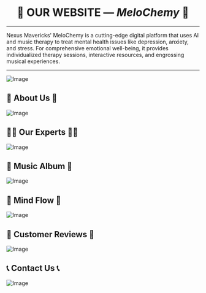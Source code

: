 <h1 align="center">🚀 OUR WEBSITE — <i>MeloChemy</i> 🚀</h1>

<hr>

Nexus Mavericks' MeloChemy is a cutting-edge digital platform that uses AI and music therapy to treat mental health issues like depression, anxiety, and stress.  For comprehensive emotional well-being, it provides individualized therapy sessions, interactive resources, and engrossing musical experiences.

<hr>

![Image](https://github.com/user-attachments/assets/2ce304ee-edc7-47ba-9b09-a52676c4cb10)

<p align="center">

## 📝 **About Us** 📝

</p>

![Image](https://github.com/user-attachments/assets/189e391e-b6e0-4e83-bf19-63fdefef610d)

<p align="center">

## 👨‍💻 **Our Experts** 👨‍💻

</p>

![Image](https://github.com/user-attachments/assets/b7725679-0e78-4f0e-a8e1-89c128b1875b)

<p align="center">

## 🎼 **Music Album** 🎼

</p>

![Image](https://github.com/user-attachments/assets/7dca306e-6cc5-4644-b9fe-66163e8c2f2a)

<p align="center">

## 🌟 **Mind Flow** 🌟

</p>

![Image](https://github.com/user-attachments/assets/808965b4-359c-4cca-ba7e-6655e2eb0264)

<p align="center">

## 🌟 **Customer Reviews** 🌟

</p>

![Image](https://github.com/user-attachments/assets/417c8974-41c6-4163-96f4-c27d9829ff10)

<p align="center">

## 📞 **Contact Us** 📞

</p>

![Image](https://github.com/user-attachments/assets/5b0b1d1d-8d52-4e56-930e-ccbfd5265652)
